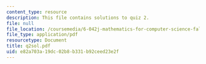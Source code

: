 ```yaml
---
content_type: resource
description: This file contains solutions to quiz 2.
file: null
file_location: /coursemedia/6-042j-mathematics-for-computer-science-fall-2005/e82a703a19dc02b8b331b92ceed23e2f_q2sol.pdf
file_type: application/pdf
resourcetype: Document
title: q2sol.pdf
uid: e82a703a-19dc-02b8-b331-b92ceed23e2f
---
```

